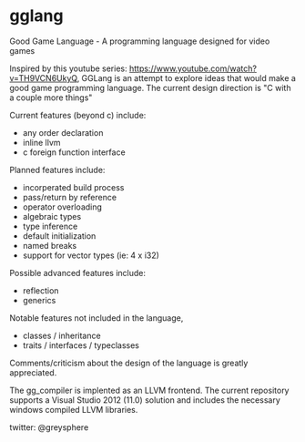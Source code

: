 gglang
======

Good Game Language - A programming language designed for video games


Inspired by this youtube series: https://www.youtube.com/watch?v=TH9VCN6UkyQ, GGLang is an attempt to explore ideas that would make a good game programming language.  The current design direction is "C with a couple more things"


Current features (beyond c) include:
* any order declaration
* inline llvm
* c foreign function interface

Planned features include:
* incorperated build process
* pass/return by reference
* operator overloading
* algebraic types
* type inference
* default initialization
* named breaks
* support for vector types (ie: 4 x i32)
 
Possible advanced features include:
* reflection
* generics

Notable features not included in the language, 
*  classes / inheritance
*  traits / interfaces / typeclasses

Comments/criticism about the design of the language is greatly appreciated.
 
The gg_compiler is implented as an LLVM frontend.  The current repository supports a Visual Studio 2012 (11.0) solution and includes the necessary windows compiled LLVM libraries.

twitter: @greysphere
